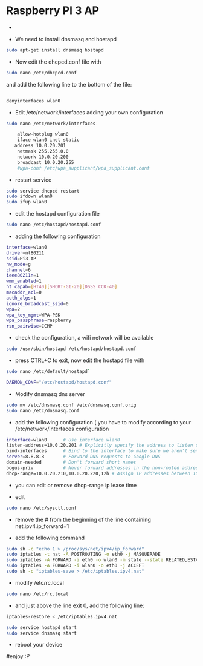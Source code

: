 # Raspberry PI 3 AP
-

- We need to install dnsmasq and hostapd

```bash
sudo apt-get install dnsmasq hostapd
```

- Now edit the dhcpcd.conf file with

```bash
sudo nano /etc/dhcpcd.conf
```

and add the following line to the bottom of the file:

```bash 

denyinterfaces wlan0

```

- Edit /etc/network/interfaces adding your own configuration

```bash 
sudo nano /etc/network/interfaces
```


```bash
	allow-hotplug wlan0
	iface wlan0 inet static 
   address 10.0.20.201
    netmask 255.255.0.0
    network 10.0.20.200
    broadcast 10.0.20.255
    #wpa-conf /etc/wpa_supplicant/wpa_supplicant.conf
```

- restart service 


```bash
sudo service dhcpcd restart
sudo ifdown wlan0 
sudo ifup wlan0
```

- edit the hostapd configuration file

```bash
sudo nano /etc/hostapd/hostapd.conf
```

- adding the following configuration

```bash
interface=wlan0
driver=nl80211
ssid=Pi3-AP
hw_mode=g
channel=6
ieee80211n=1
wmm_enabled=1
ht_capab=[HT40][SHORT-GI-20][DSSS_CCK-40]
macaddr_acl=0
auth_algs=1
ignore_broadcast_ssid=0
wpa=2
wpa_key_mgmt=WPA-PSK
wpa_passphrase=raspberry
rsn_pairwise=CCMP
```

- check the configuration, a wifi network will be available

```bash
sudo /usr/sbin/hostapd /etc/hostapd/hostapd.conf
```

- press CTRL+C to exit, now edit the hostapd file with
 
```bash 
sudo nano /etc/default/hostapd`

DAEMON_CONF="/etc/hostapd/hostapd.conf"
```

- Modify dnsmasq dns server

```bash
sudo mv /etc/dnsmasq.conf /etc/dnsmasq.conf.orig
sudo nano /etc/dnsmasq.conf
```

- add the following configuration ( you have to modify according to your /etc/network/interfaces configuration

```bash
interface=wlan0      # Use interface wlan0  
listen-address=10.0.20.201 # Explicitly specify the address to listen on  
bind-interfaces      # Bind to the interface to make sure we aren't sending things elsewhere  
server=8.8.8.8       # Forward DNS requests to Google DNS  
domain-needed        # Don't forward short names  
bogus-priv           # Never forward addresses in the non-routed address spaces.  
dhcp-range=10.0.20.210,10.0.20.220,12h # Assign IP addresses between 10.0.20.210 and 10.0.20.220 with a 12 hour lease time  
```
- you can edit or remove dhcp-range ip lease time

- edit 

```bash
sudo nano /etc/sysctl.conf
```

- remove the # from the beginning of the line containing net.ipv4.ip_forward=1

- add the following command 

```bash
sudo sh -c "echo 1 > /proc/sys/net/ipv4/ip_forward"
sudo iptables -t nat -A POSTROUTING -o eth0 -j MASQUERADE
sudo iptables -A FORWARD -i eth0 -o wlan0 -m state --state RELATED,ESTABLISHED -j ACCEPT
sudo iptables -A FORWARD -i wlan0 -o eth0 -j ACCEPT
sudo sh -c "iptables-save > /etc/iptables.ipv4.nat"
```

- modify /etc/rc.local


```bash
sudo nano /etc/rc.local
``` 
- and just above the line exit 0, add the following line:



```bash
iptables-restore < /etc/iptables.ipv4.nat
```
```bash
sudo service hostapd start 
sudo service dnsmasq start  
```
- reboot your device 

#enjoy :P
